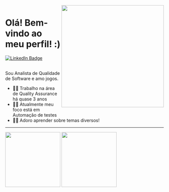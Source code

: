 <img src = "banner.gif" width = "325px" align = "right">

# Olá! Bem-vindo ao meu perfil! :)
  <div id="badges">
  <a href = "https://linkedin.com/in/vladmirprates">
    <img src="https://img.shields.io/badge/LinkedIn-blue?style=for-the-badge&logo=linkedin&logoColor=white" alt="LinkedIn Badge"/>
  </a>
</div>
<br>

Sou Analista de Qualidade de Software e amo jogos.

- 👩‍💻 Trabalho na área de Quality Assurance há quase 3 anos
- 👩‍💻 Atualmente meu foco está em Automação de testes
- 👩‍💻 Adoro aprender sobre temas diversos!


---


<div align = "left">
<img height = "175em" src="https://github-readme-stats.vercel.app/api/top-langs/?username=vladmirprates&show_icons=true&theme=bear&count_private=true"/>
<img height = "175em" src="https://github-readme-stats.vercel.app/api?username=vladmirprates&show_icons=true&show_icons=true&theme=bear&count_private=true" />
</div>
